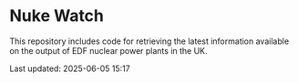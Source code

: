 # Nuke Watch

This repository includes code for retrieving the latest information available on the output of EDF nuclear power plants in the UK.

Last updated: 2025-06-05 15:17